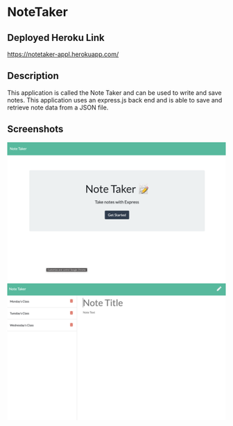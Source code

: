 # NoteTaker

## Deployed Heroku Link
https://notetaker-appl.herokuapp.com/

## Description
This application is called the Note Taker and can be used to write and save notes. This application uses an express.js back end and is able to save and retrieve note data from a JSON file.

## Screenshots 
![Screenshot1](assets/SS1.png?raw=true)
![Screenshot2](assets/SS2.png?raw=true)